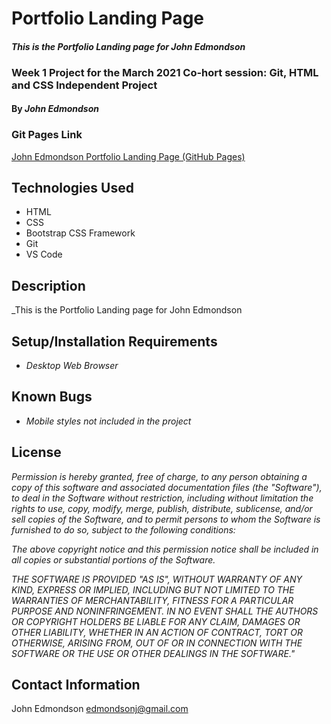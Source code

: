 # Portfolio Landing Page

#### _This is the Portfolio Landing page for John Edmondson_
### Week 1 Project for the March 2021 Co-hort session:  Git, HTML and CSS Independent Project
#### By _**John Edmondson**_

### Git Pages Link
[John Edmondson Portfolio Landing Page (GitHub Pages)](http://basicjohn.github.io/portfolio)

## Technologies Used

* HTML
* CSS
* Bootstrap CSS Framework
* Git
* VS Code

## Description

_This is the Portfolio Landing page for John Edmondson

## Setup/Installation Requirements

* _Desktop Web Browser_

## Known Bugs

* _Mobile styles not included in the project_

## License 

_Permission is hereby granted, free of charge, to any person obtaining a copy of this software and associated documentation files (the "Software"), to deal in the Software without restriction, including without limitation the rights to use, copy, modify, merge, publish, distribute, sublicense, and/or sell copies of the Software, and to permit persons to whom the Software is furnished to do so, subject to the following conditions:_

_The above copyright notice and this permission notice shall be included in all copies or substantial portions of the Software._

_THE SOFTWARE IS PROVIDED "AS IS", WITHOUT WARRANTY OF ANY KIND, EXPRESS OR IMPLIED, INCLUDING BUT NOT LIMITED TO THE WARRANTIES OF MERCHANTABILITY, FITNESS FOR A PARTICULAR PURPOSE AND NONINFRINGEMENT. IN NO EVENT SHALL THE AUTHORS OR COPYRIGHT HOLDERS BE LIABLE FOR ANY CLAIM, DAMAGES OR OTHER LIABILITY, WHETHER IN AN ACTION OF CONTRACT, TORT OR OTHERWISE, ARISING FROM, OUT OF OR IN CONNECTION WITH THE SOFTWARE OR THE USE OR OTHER DEALINGS IN THE SOFTWARE."_ 

## Contact Information

John Edmondson edmondsonj@gmail.com
